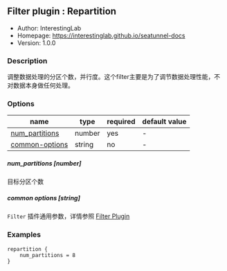 ## Filter plugin : Repartition

* Author: InterestingLab
* Homepage: https://interestinglab.github.io/seatunnel-docs
* Version: 1.0.0

### Description

调整数据处理的分区个数，并行度。这个filter主要是为了调节数据处理性能，不对数据本身做任何处理。

### Options

| name | type | required | default value |
| --- | --- | --- | --- |
| [num_partitions](#num_partitions-number) | number | yes | - |
| [common-options](#common-options-string)| string | no | - |


##### num_partitions [number]

目标分区个数

##### common options [string]

`Filter` 插件通用参数，详情参照 [Filter Plugin](/zh-cn/v1/configuration/filter-plugin)


### Examples

```
repartition {
    num_partitions = 8
}
```
